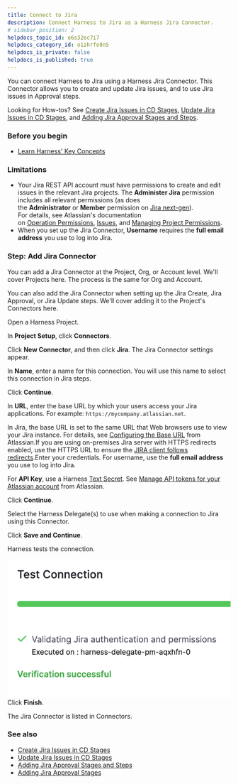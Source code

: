 ```yaml
---
title: Connect to Jira
description: Connect Harness to Jira as a Harness Jira Connector.
# sidebar_position: 2
helpdocs_topic_id: e6s32ec7i7
helpdocs_category_id: o1zhrfo8n5
helpdocs_is_private: false
helpdocs_is_published: true
---
```


You can connect Harness to Jira using a Harness Jira Connector. This Connector allows you to create and update Jira issues, and to use Jira issues in Approval steps.

Looking for How-tos? See [Create Jira Issues in CD Stages](/docs/continuous-delivery/x-platform-cd-features/cd-steps/ticketing-systems/create-jira-issues-in-cd-stages/), [Update Jira Issues in CD Stages](/docs/continuous-delivery/x-platform-cd-features/cd-steps/ticketing-systems/update-jira-issues-in-cd-stages), and [Adding Jira Approval Stages and Steps](../../9_Approvals/adding-jira-approval-stages.md).

### Before you begin

* [Learn Harness' Key Concepts](../../../getting-started/learn-harness-key-concepts.md)

### Limitations

* Your Jira REST API account must have permissions to create and edit issues in the relevant Jira projects. The **Administer Jira** permission includes all relevant permissions (as does the **Administrator** or **Member** permission on [Jira next-gen](https://confluence.atlassian.com/jirasoftwarecloud/overview-of-permissions-in-next-gen-projects-959283605.html)).  
For details, see Atlassian's documentation on [Operation Permissions](https://developer.atlassian.com/cloud/jira/platform/rest/v3/?utm_source=%2Fcloud%2Fjira%2Fplatform%2Frest%2F&utm_medium=302#permissions), [Issues](https://developer.atlassian.com/cloud/jira/platform/rest/v3/?utm_source=%2Fcloud%2Fjira%2Fplatform%2Frest%2F&utm_medium=302#api-group-Issues), and [Managing Project Permissions](https://confluence.atlassian.com/adminjiracloud/managing-project-permissions-776636362.html#Managingprojectpermissions-Projectpermissionsoverview).
* When you set up the Jira Connector, **Username** requires the **full email address** you use to log into Jira.

### Step: Add Jira Connector

You can add a Jira Connector at the Project, Org, or Account level. We'll cover Projects here. The process is the same for Org and Account.

You can also add the Jira Connector when setting up the Jira Create, Jira Approval, or Jira Update steps. We'll cover adding it to the Project's Connectors here.

Open a Harness Project.

In **Project Setup**, click **Connectors**.

Click **New Connector**, and then click **Jira**. The Jira Connector settings appear.

In **Name**, enter a name for this connection. You will use this name to select this connection in Jira steps.

Click **Continue**.

In **URL**, enter the base URL by which your users access your Jira applications. For example: `https://mycompany.atlassian.net`.

In Jira, the base URL is set to the same URL that Web browsers use to view your Jira instance. For details, see [Configuring the Base URL](https://confluence.atlassian.com/adminjiraserver071/configuring-the-base-url-802593107.html) from Atlassian.If you are using on-premises Jira server with HTTPS redirects enabled, use the HTTPS URL to ensure the [JIRA client follows redirects](https://confluence.atlassian.com/adminjiraserver/running-jira-applications-over-ssl-or-https-938847764.html#:~:text=If%20you%20want%20to%20only,to%20the%20corresponding%20HTTPS%20URLs.).Enter your credentials. For username, use the **full email address** you use to log into Jira.

For **API Key**, use a Harness [Text Secret](../../Secrets/2-add-use-text-secrets.md). See [Manage API tokens for your Atlassian account](https://support.atlassian.com/atlassian-account/docs/manage-api-tokens-for-your-atlassian-account/) from Atlassian.

Click **Continue**.

Select the Harness Delegate(s) to use when making a connection to Jira using this Connector.

Click **Save and Continue**.

Harness tests the connection.

![](../static/connect-to-jira-42.png)
Click **Finish**.

The Jira Connector is listed in Connectors.

### See also

* [Create Jira Issues in CD Stages](/docs/continuous-delivery/x-platform-cd-features/cd-steps/ticketing-systems/create-jira-issues-in-cd-stages/)
* [Update Jira Issues in CD Stages](/docs/continuous-delivery/x-platform-cd-features/cd-steps/ticketing-systems/update-jira-issues-in-cd-stages)
* [Adding Jira Approval Stages and Steps](../../9_Approvals/adding-jira-approval-stages.md)
* [Adding Jira Approval Stages](../../9_Approvals/adding-jira-approval-stages.md)

